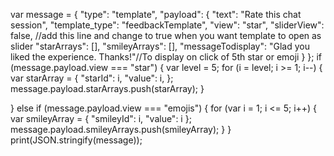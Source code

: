 var message = {
	"type": "template",
	"payload": {
		"text": "Rate this chat session",
		"template_type": "feedbackTemplate",
		"view": "star",
		"sliderView": false, //add this line and change to true when you want template to open as slider
		"starArrays": [],
		"smileyArrays": [],
		"messageTodisplay": "Glad you liked the experience. Thanks!"//To display on click of 5th star or emoji
	}
};
if (message.payload.view === "star") {
	var level = 5;
	for (i = level; i >= 1; i--) {
		var starArray = {
			"starId": i,
			"value": i,
		};
		message.payload.starArrays.push(starArray);
	}

}
else if (message.payload.view === "emojis") {
	for (var i = 1; i <= 5; i++) {
		var smileyArray = {
			"smileyId": i,
			"value": i
		};
		message.payload.smileyArrays.push(smileyArray);
	}
}
print(JSON.stringify(message));